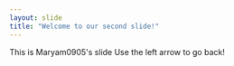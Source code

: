 ```yaml
---
layout: slide
title: "Welcome to our second slide!"
---
```

This is Maryam0905's slide
Use the left arrow to go back!
